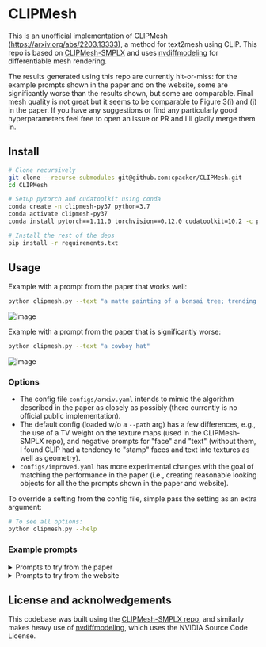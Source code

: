 # CLIPMesh

This is an unofficial implementation of CLIPMesh (https://arxiv.org/abs/2203.13333), a method for text2mesh using CLIP. This repo is based on [CLIPMesh-SMPLX](https://github.com/NasirKhalid24/CLIPMesh-SMPLX) and uses [nvdiffmodeling](https://github.com/NVlabs/nvdiffmodeling) for differentiable mesh rendering.

The results generated using this repo are currently hit-or-miss: for the example prompts shown in the paper and on the website, some are significantly worse than the results shown, but some are comparable. Final mesh quality is not great but it seems to be comparable to Figure 3(i) and (j) in the paper. If you have any suggestions or find any particularly good hyperparameters feel free to open an issue or PR and I'll gladly merge them in.

## Install

```sh
# Clone recursively
git clone --recurse-submodules git@github.com:cpacker/CLIPMesh.git
cd CLIPMesh

# Setup pytorch and cudatoolkit using conda
conda create -n clipmesh-py37 python=3.7
conda activate clipmesh-py37
conda install pytorch==1.11.0 torchvision==0.12.0 cudatoolkit=10.2 -c pytorch

# Install the rest of the deps
pip install -r requirements.txt
```

## Usage

Example with a prompt from the paper that works well:

```sh
python clipmesh.py --text "a matte painting of a bonsai tree; trending on artstation"
```
![image](https://user-images.githubusercontent.com/5475622/185275526-56526e27-8fa9-44c9-9c87-dcb3d5d940aa.png)

Example with a prompt from the paper that is significantly worse:

```sh
python clipmesh.py --text "a cowboy hat"
```
![image](https://user-images.githubusercontent.com/5475622/185278786-7b08b149-4d53-4917-b211-4a478467adc4.png)

### Options

- The config file `configs/arxiv.yaml` intends to mimic the algorithm described in the paper as closely as possibly (there currently is no official public implementation). 
- The default config (loaded w/o a `--path` arg) has a few differences, e.g., the use of a TV weight on the texture maps (used in the CLIPMesh-SMPLX repo), and negative prompts for "face" and "text" (without them, I found CLIP had a tendency to "stamp" faces and text into textures as well as geometry).
- `configs/improved.yaml` has more experimental changes with the goal of matching the performance in the paper (i.e., creating reasonable looking objects for all the the prompts shown in the paper and website).

To override a setting from the config file, simple pass the setting as an extra argument:
```sh
# To see all options:
python clipmesh.py --help
```

### Example prompts

<details>
  <summary>Prompts to try from the paper</summary>

    (Figure 2) "a christmas tree with a star on top"
    (Figure 3a) "a 🛸"
    (Figure 3b) "thors hammer"
    (Figure 3c) "a red and blue fire hydrant with flowers round it."
    (Figure 3d) "a cowboy hat"
    (Figure 3e) "a red chair"
    (Figure 3g) "a matte painting of a bonsai tree; trending on artstation"
</details>

<details>
  <summary>Prompts to try from the website</summary>

    an armchair in the shape of an avocado
    a lamp shade
    a wooden table
    a 🥞
    a colorful crotchet candle
    a pyramid of giza
    a professional high quality emoji of a lovestruck cup of boba.
    matte painting of a bonsai tree; trending on artstation
    a red and blue fire hydrant with flowers around it.
    a cowboy hat
    a redbull can
    a UFO
    a milkshake
    salvador dali
    a table with oranges on it
</details>

## License and acknolwedgements

This codebase was built using the [CLIPMesh-SMPLX repo](https://github.com/NasirKhalid24/CLIPMesh-SMPLX), and similarly makes heavy use of [nvdiffmodeling](https://github.com/NVlabs/nvdiffmodeling), which uses the NVIDIA Source Code License.
